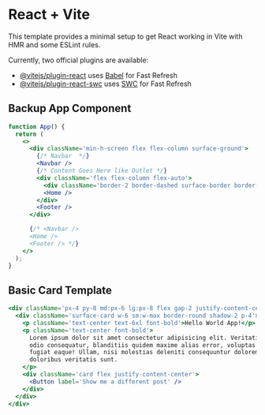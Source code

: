 # React + Vite

This template provides a minimal setup to get React working in Vite with HMR and some ESLint rules.

Currently, two official plugins are available:

- [@vitejs/plugin-react](https://github.com/vitejs/vite-plugin-react/blob/main/packages/plugin-react/README.md) uses [Babel](https://babeljs.io/) for Fast Refresh
- [@vitejs/plugin-react-swc](https://github.com/vitejs/vite-plugin-react-swc) uses [SWC](https://swc.rs/) for Fast Refresh

## Backup App Component

```jsx
function App() {
  return (
    <>
      <div className='min-h-screen flex flex-column surface-ground'>
        {/* Navbar  */}
        <Navbar />
        {/* Content Goes Here like Outlet */}
        <div className='flex flex-column flex-auto'>
          <div className='border-2 border-dashed surface-border border-round surface-section ' />
          <Home />
        </div>
        <Footer />
      </div>

      {/* <Navbar />
      <Home />
      <Footer /> */}
    </>
  );
}
```

## Basic Card Template

```jsx
<div className='px-4 py-8 md:px-6 lg:px-8 flex gap-2 justify-content-center align-items-center'>
  <div className='surface-card w-6 sm:w-max border-round shadow-2 p-4'>
    <p className='text-center text-6xl font-bold'>Hello World App!</p>
    <p className='text-center font-bold'>
      Lorem ipsum dolor sit amet consectetur adipisicing elit. Veritatis eos,
      odio consequatur, blanditiis quidem maxime alias error, voluptas magni
      fugiat eaque! Ullam, nisi molestias deleniti consequuntur dolorem
      doloribus veritatis sunt.
    </p>
    <div className='card flex justify-content-center'>
      <Button label='Show me a different post' />
    </div>
  </div>
</div>
```
